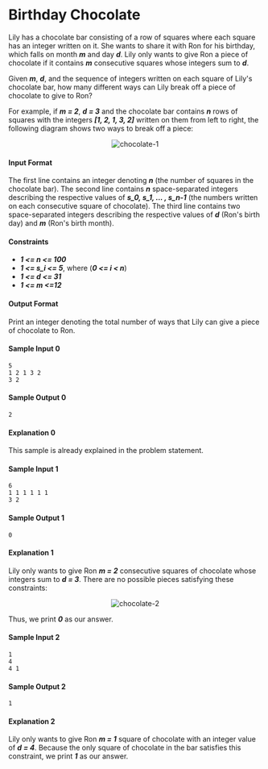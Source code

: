 # Birthday Chocolate

Lily has a chocolate bar consisting of a row of  squares where each square has an integer written on it. She wants to share it with Ron for his birthday, which falls on month __*m*__ and day __*d*__. Lily only wants to give Ron a piece of chocolate if it contains __*m*__ consecutive squares whose integers sum to __*d*__.

Given __*m*__, __*d*__, and the sequence of integers written on each square of Lily's chocolate bar, how many different ways can Lily break off a piece of chocolate to give to Ron?

For example, if __*m = 2*__, __*d = 3*__ and the chocolate bar contains __*n*__ rows of squares with the integers __*[1, 2, 1, 3, 2]*__ written on them from left to right, the following diagram shows two ways to break off a piece:

<p align="center">
    <img src="" alt="chocolate-1">
</p>

#### Input Format

The first line contains an integer denoting __*n*__ (the number of squares in the chocolate bar).
The second line contains __*n*__ space-separated integers describing the respective values of __*s_0, s_1, ... , s_n-1*__ (the numbers written on each consecutive square of chocolate).
The third line contains two space-separated integers describing the respective values of __*d*__ (Ron's birth day) and __*m*__ (Ron's birth month).

#### Constraints
* __*1 <= n <= 100*__
* __*1 <= s_i <= 5*__, where (__*0 <= i < n*__)
* __*1 <= d <= 31*__
* __*1 <= m <=12*__

#### Output Format

Print an integer denoting the total number of ways that Lily can give a piece of chocolate to Ron.

#### Sample Input 0
```
5
1 2 1 3 2
3 2
```

#### Sample Output 0
```
2
```

#### Explanation 0

This sample is already explained in the problem statement.

#### Sample Input 1
```
6
1 1 1 1 1 1
3 2
```

#### Sample Output 1
```
0
```

#### Explanation 1
Lily only wants to give Ron __*m = 2*__ consecutive squares of chocolate whose integers sum to __*d = 3*__. There are no possible pieces satisfying these constraints:

<p align="center">
    <img src="" alt="chocolate-2">
</p>

Thus, we print __*0*__ as our answer.

#### Sample Input 2
```
1
4
4 1
```

#### Sample Output 2
```
1
```

#### Explanation 2
Lily only wants to give Ron __*m = 1*__ square of chocolate with an integer value of __*d = 4*__. Because the only square of chocolate in the bar satisfies this constraint, we print __*1*__ as our answer.
